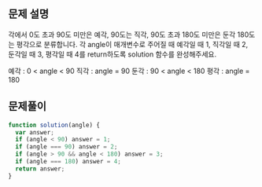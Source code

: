 ## 문제 설명

각에서 0도 초과 90도 미만은 예각, 90도는 직각, 90도 초과 180도 미만은 둔각 180도는 평각으로 분류합니다. 각 angle이 매개변수로 주어질 때 예각일 때 1, 직각일 때 2, 둔각일 때 3, 평각일 때 4를 return하도록 solution 함수를 완성해주세요.

예각 : 0 < angle < 90
직각 : angle = 90
둔각 : 90 < angle < 180
평각 : angle = 180

## 문제풀이

```js
function solution(angle) {
  var answer;
  if (angle < 90) answer = 1;
  if (angle === 90) answer = 2;
  if (angle > 90 && angle < 180) answer = 3;
  if (angle === 180) answer = 4;
  return answer;
}
```
